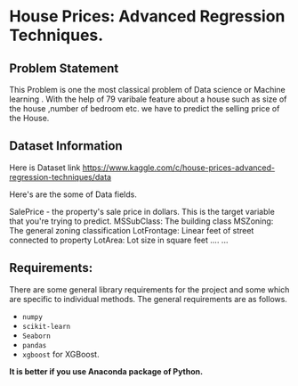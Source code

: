 # House Prices: Advanced Regression Techniques.


## Problem Statement
This Problem is one the most classical problem of Data science or Machine learning . With the help of 79 varibale feature about a house such as size of the house ,number of bedroom etc.  we have to predict the selling price of the House. 

## Dataset Information
Here is Dataset link https://www.kaggle.com/c/house-prices-advanced-regression-techniques/data

Here's are the some of Data fields.

SalePrice - the property's sale price in dollars. This is the target variable that you're trying to predict.
MSSubClass: The building class
MSZoning: The general zoning classification
LotFrontage: Linear feet of street connected to property
LotArea: Lot size in square feet
....
...

## Requirements:

There are some general library requirements for the project and some which are specific to individual methods. The general requirements are as follows.  
* `numpy`
* `scikit-learn`
* `Seaborn`
* `pandas`
* `xgboost` for XGBoost.

<b> It is better if you use Anaconda package of Python. </b>


